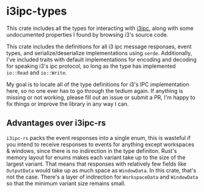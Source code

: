 # i3ipc-types

This crate includes all the types for interacting with [i3ipc](https://i3wm.org/docs/ipc.html), along with some undocumented properties I found by browsing i3's source code.

This crate includes the definitions for all i3 ipc message responses, event types, and serialize/deserialize implementations using `serde`. Additionally, I've included traits with default implementations for encoding and decoding for speaking i3's ipc protocol, so long as the type has implemented `io::Read` and `io::Write`.

My goal is to locate all of the type definitions for i3's IPC implementation here, so no one ever has to go through the tedium again. If anything is missing or not working, please fill out an issue or submit a PR, I'm happy to fix things or improve the library in any way I can.

## Advantages over i3ipc-rs

`i3ipc-rs` packs the event responses into a single enum, this is wasteful if you intend to receive responses to events for anything except workspaces & windows, since there is no indirection in the type definiton. Rust's memory layout for enums makes each variant take up to the size of the largest variant. That means that responses with relatively few fields like `OutputData` would take up as much space as `WindowData`. In this crate, that's not the case. There's a layer of indirection for `WorkspaceData` and `WindowData` so that the minimum variant size remains small.
